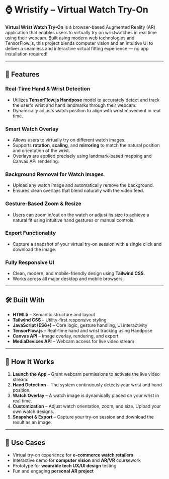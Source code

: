 # ⌚ Wristify – Virtual Watch Try-On

**Virtual Wrist Watch Try-On** is a browser-based Augmented Reality (AR) application that enables users to virtually try on wristwatches in real time using their webcam. Built using modern web technologies and TensorFlow.js, this project blends computer vision and an intuitive UI to deliver a seamless and interactive virtual fitting experience — no app installation required!

---

## 🚀 Features

### Real-Time Hand & Wrist Detection
- Utilizes **TensorFlow.js Handpose** model to accurately detect and track the user's wrist and hand landmarks through their webcam.
- Dynamically adjusts watch position to align with wrist movement in real time.

### Smart Watch Overlay
- Allows users to virtually try on different watch images.
- Supports **rotation**, **scaling**, and **mirroring** to match the natural position and orientation of the wrist.
- Overlays are applied precisely using landmark-based mapping and Canvas API rendering.

### Background Removal for Watch Images
- Upload any watch image and automatically remove the background.
- Ensures clean overlays that blend naturally with the video feed.

### Gesture-Based Zoom & Resize
- Users can zoom in/out on the watch or adjust its size to achieve a natural fit using intuitive hand gestures or manual controls.

### Export Functionality
- Capture a snapshot of your virtual try-on session with a single click and download the image.

### Fully Responsive UI
- Clean, modern, and mobile-friendly design using **Tailwind CSS**.
- Works across all major desktop and mobile browsers.

---

## 🛠️ Built With

- **HTML5** – Semantic structure and layout  
- **Tailwind CSS** – Utility-first responsive styling  
- **JavaScript (ES6+)** – Core logic, gesture handling, UI interactivity  
- **TensorFlow.js** – Real-time hand and wrist tracking using Handpose  
- **Canvas API** – Image overlay, rendering, and export  
- **MediaDevices API** – Webcam access for live video stream  

---

## 📸 How It Works

1. **Launch the App** – Grant webcam permissions to activate the live video stream.
2. **Hand Detection** – The system continuously detects your wrist and hand position.
3. **Watch Overlay** – A watch image is dynamically placed on your wrist in real time.
4. **Customization** – Adjust watch orientation, zoom, and size. Upload your own watch designs.
5. **Snapshot & Export** – Capture your try-on session and download the result as an image.

---

## 📂 Use Cases

- Virtual try-on experience for **e-commerce watch retailers**
- Interactive demo for **computer vision** and **AR/VR** coursework
- Prototype for **wearable tech UX/UI design** testing
- Fun and engaging **personal AR project**
